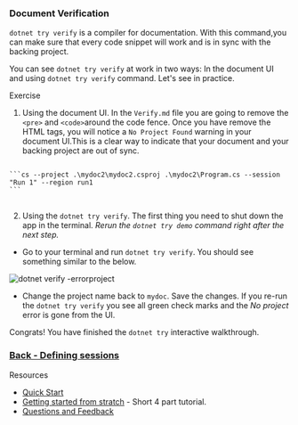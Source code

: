 ### Document Verification

`dotnet try verify` is a compiler for documentation. With this command,you can make sure that every code snippet will work and is in sync with the backing project.

You can see `dotnet try verify` at work in two ways: In the document UI and using `dotnet try verify` command. Let's see in practice.

Exercise 

1. Using the document UI. 
In the `Verify.md` file you are going to remove the `<pre>` and `<code>`around the code fence. 
Once you have remove the HTML tags, you will notice a `No Project Found` warning in your document UI.This is a clear way to indicate that your document and your backing project are out of sync.
<pre>
<code>
```cs --project .\mydoc2\mydoc2.csproj .\mydoc2\Program.cs --session "Run 1" --region run1
``` 
</code>
</pre>
2. Using the `dotnet try verify`. 
The first thing you need to shut down the app in the terminal. *Rerun the `dotnet try demo` command right after the next step.*
- Go to your terminal and run `dotnet try verify`. You should see something similar to the below. 

![dotnet verify -errorproject](https://user-images.githubusercontent.com/2546640/53291265-8f3c2000-377e-11e9-9b82-b7ea3ce1ab05.PNG)

- Change the project name back to `mydoc`. Save the changes. If you re-run the  `dotnet try verify` you see all green check marks and the *No project* error is gone from the UI. 

Congrats! You have finished the `dotnet try` interactive walkthrough. 

### [Back - Defining sessions](./Sessions.md)

Resources

- [Quick Start](./QuickStart.md)
- [Getting started from stratch](./Introduction.md) - Short 4 part tutorial. 
- [Questions and Feedback](https://teams.microsoft.com/l/channel/19%3a32c2f8c34d4b4136b4adf554308363fc%40thread.skype/Try%2520.NET?groupId=fdff90ed-0b3b-4caa-a30a-efb4dd47665f&tenantId=72f988bf-86f1-41af-91ab-2d7cd011db47)